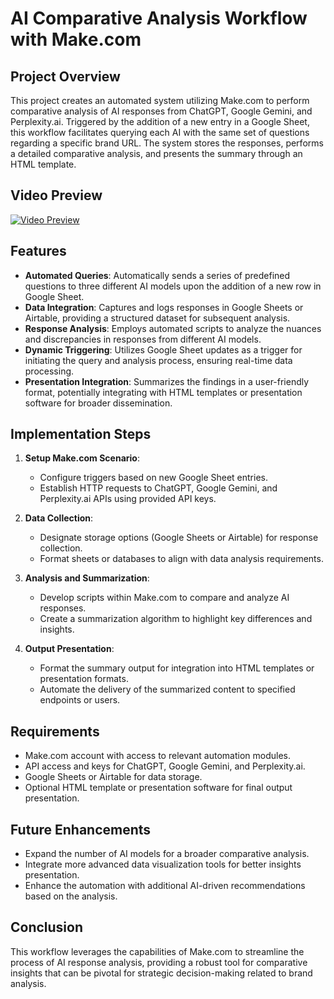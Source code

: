 # AI Comparative Analysis Workflow with Make.com

## Project Overview

This project creates an automated system utilizing Make.com to perform comparative analysis of AI responses from ChatGPT, Google Gemini, and Perplexity.ai. Triggered by the addition of a new entry in a Google Sheet, this workflow facilitates querying each AI with the same set of questions regarding a specific brand URL. The system stores the responses, performs a detailed comparative analysis, and presents the summary through an HTML template.

## Video Preview

[![Video Preview](https://github.com/zima-0201/Project-Images/blob/main/video%20preview/Brand-Analysis-AI-Workflow.png)](https://brand-car.s3.eu-north-1.amazonaws.com/Four+Seasons/Project_demo_updated.mp4)


## Features

- **Automated Queries**: Automatically sends a series of predefined questions to three different AI models upon the addition of a new row in Google Sheet.
- **Data Integration**: Captures and logs responses in Google Sheets or Airtable, providing a structured dataset for subsequent analysis.
- **Response Analysis**: Employs automated scripts to analyze the nuances and discrepancies in responses from different AI models.
- **Dynamic Triggering**: Utilizes Google Sheet updates as a trigger for initiating the query and analysis process, ensuring real-time data processing.
- **Presentation Integration**: Summarizes the findings in a user-friendly format, potentially integrating with HTML templates or presentation software for broader dissemination.

## Implementation Steps

1. **Setup Make.com Scenario**:
   - Configure triggers based on new Google Sheet entries.
   - Establish HTTP requests to ChatGPT, Google Gemini, and Perplexity.ai APIs using provided API keys.

2. **Data Collection**:
   - Designate storage options (Google Sheets or Airtable) for response collection.
   - Format sheets or databases to align with data analysis requirements.

3. **Analysis and Summarization**:
   - Develop scripts within Make.com to compare and analyze AI responses.
   - Create a summarization algorithm to highlight key differences and insights.

4. **Output Presentation**:
   - Format the summary output for integration into HTML templates or presentation formats.
   - Automate the delivery of the summarized content to specified endpoints or users.

## Requirements

- Make.com account with access to relevant automation modules.
- API access and keys for ChatGPT, Google Gemini, and Perplexity.ai.
- Google Sheets or Airtable for data storage.
- Optional HTML template or presentation software for final output presentation.

## Future Enhancements

- Expand the number of AI models for a broader comparative analysis.
- Integrate more advanced data visualization tools for better insights presentation.
- Enhance the automation with additional AI-driven recommendations based on the analysis.

## Conclusion

This workflow leverages the capabilities of Make.com to streamline the process of AI response analysis, providing a robust tool for comparative insights that can be pivotal for strategic decision-making related to brand analysis.

